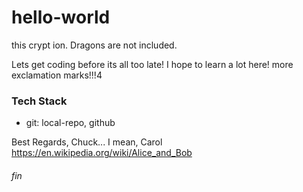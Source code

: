 # hello-world
this crypt ion. Dragons are not included.

Lets get coding before its all too late! I hope to learn a lot here!
more exclamation marks!!!4

### Tech Stack
 * git: local-repo, github

Best Regards,
Chuck... I mean, Carol
https://en.wikipedia.org/wiki/Alice_and_Bob

###### fin
